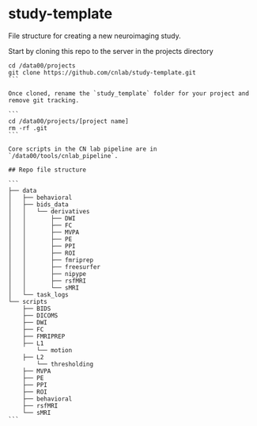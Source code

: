 # study-template

File structure for creating a new neuroimaging study.

Start by cloning this repo to the server in the projects directory

````
cd /data00/projects
git clone https://github.com/cnlab/study-template.git
```

Once cloned, rename the `study_template` folder for your project and remove git tracking.

```
cd /data00/projects/[project name]
rm -rf .git
```

Core scripts in the CN lab pipeline are in `/data00/tools/cnlab_pipeline`. 

## Repo file structure

```
├── data
│	├── behavioral
│	├── bids_data
│	│	└── derivatives
│	│		├── DWI
│	│		├── FC
│	│		├── MVPA
│	│		├── PE
│	│		├── PPI
│	│		├── ROI
│	│		├── fmriprep
│	│		├── freesurfer
│	│		├── nipype
│	│		├── rsfMRI
│	│		└── sMRI
│	└── task_logs
└── scripts
    ├── BIDS
    ├── DICOMS
    ├── DWI
    ├── FC
    ├── FMRIPREP
    ├── L1
    	└── motion
    ├── L2
    	└── thresholding
    ├── MVPA
    ├── PE
    ├── PPI
    ├── ROI
    ├── behavioral
    ├── rsfMRI
    └── sMRI
```
